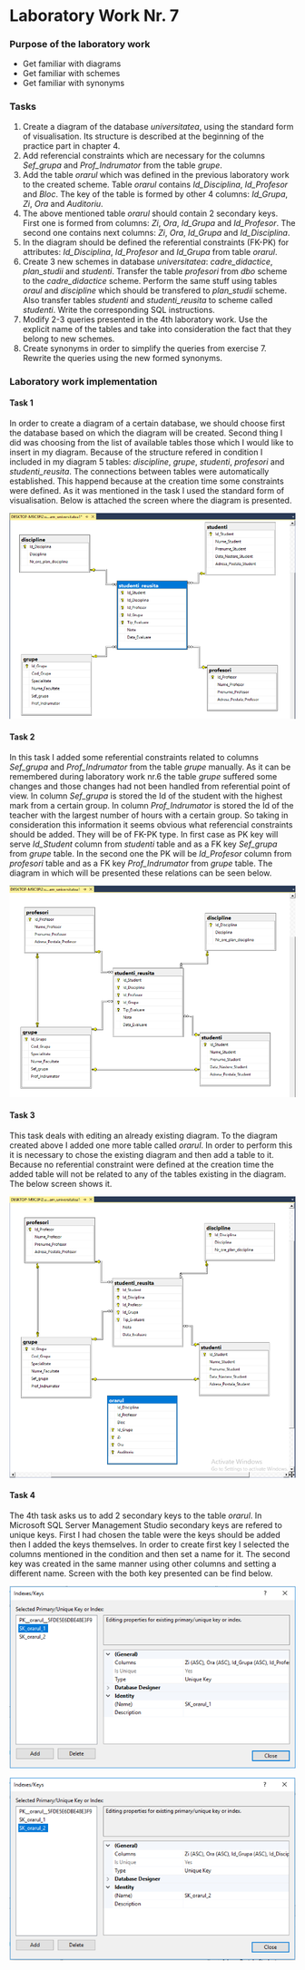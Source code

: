 # Laboratory Work Nr. 7

### Purpose of the laboratory work
* Get familiar with diagrams
* Get familiar with schemes
* Get familiar with synonyms

### Tasks
1. Create a diagram of the database _universitatea_, using the standard form of visualisation. Its structure is described at the beginning of the practice part in chapter 4.
2. Add referencial constraints which are necessary for the columns _Sef_grupa_ and _Prof_Indrumator_ from the table _grupe_.
3. Add the table _orarul_ which was defined in the previous laboratory work to the created scheme. Table _orarul_ contains _Id_Disciplina_, _Id_Profesor_ and _Bloc_. The key of the table is formed by other 4 columns: _Id_Grupa_, _Zi_, _Ora_ and _Auditoriu_.
4. The above mentioned table _orarul_ should contain 2 secondary keys. First one is formed from columns: _Zi_, _Ora_, _Id_Grupa_ and _Id_Profesor_. The second one contains next columns: _Zi_, _Ora_, _Id_Grupa_ and _Id_Disciplina_.
5. In the diagram should be defined the referential constraints (FK-PK) for attributes: _Id_Disciplina_, _Id_Profesor_ and _Id_Grupa_ from table _orarul_.
6. Create 3 new schemes in database _universitatea_: _cadre_didactice_, _plan_studii_ and _studenti_. Transfer the table _profesori_ from _dbo_ scheme to the _cadre_didactice_ scheme. Perform the same stuff using tables _oraul_ and _discipline_ which should be transfered to _plan_studii_ scheme. Also transfer tables _studenti_ and _studenti_reusita_ to scheme called _studenti_. Write the corresponding SQL instructions.
7. Modify 2-3 queries presented in the 4th laboratory work. Use the explicit name of the tables and take into consideration the fact that they belong to new schemes.
8. Create synonyms in order to simplify the queries from exercise 7. Rewrite the queries using the new formed synonyms.  

### Laboratory work implementation

#### Task 1
In order to create a diagram of a certain database, we should choose first the database based on which the diagram will be created. Second thing I did was choosing from the list of available tables those which I would like to insert in my diagram. Because of the structure refered in condition I included in my diagram 5 tables: _discipline_, _grupe_, _studenti_, _profesori_ and _studenti_reusita_. The connections between tables were automatically established. This happend because at the creation time some constraints were defined. As it was mentioned in the task I used the standard form of visualisation. Below is attached the screen where the diagram is presented.

![Task 1](https://github.com/Rossnerr/Data-Base/blob/master/DB_Lab.7/Screens/Task1.PNG)

#### Task 2
In this task I added some referential constraints related to columns _Sef_grupa_ and _Prof_Indrumator_ from the table _grupe_ manually. As it can be remembered during laboratory work nr.6 the table _grupe_ suffered some changes and those changes had not been handled from referential point of view. In column _Sef_grupa_ is stored the Id of the student with the highest mark from a certain group. In column _Prof_Indrumator_ is stored the Id of the teacher with the largest number of hours with a certain group. So taking in consideration this information it seems obvious what referencial constraints should be added. They will be of FK-PK type. In first case as PK key will serve _Id_Student_ column from _studenti_ table and as a FK key _Sef_grupa_ from _grupe_ table. In the second one the PK will be _Id_Profesor_ column from _profesori_ table and as a FK key _Prof_Indrumator_ from _grupe_ table. The diagram in which will be presented these relations can be seen below.

![Task 2](https://github.com/Rossnerr/Data-Base/blob/master/DB_Lab.7/Screens/Task2.PNG)

#### Task 3
This task deals with editing an already existing diagram. To the diagram created above I added one more table called _orarul_. In order to perform this it is necessary to chose the existing diagram and then add a table to it. Because no referential constraint were defined at the creation time the added table will not be related to any of the tables existing in the diagram. The below screen shows it.

![Task 3](https://github.com/Rossnerr/Data-Base/blob/master/DB_Lab.7/Screens/Task3.PNG)

#### Task 4
The 4th task asks us to add 2 secondary keys to the table _orarul_. In Microsoft SQL Server Management Studio secondary keys are refered to unique keys. First I had chosen the table were the keys should be added then I added the keys themselves. In order to create first key I selected the columns mentioned in the condition and then set a name for it. The second key was created in the same manner using other columns and setting a different name. Screen with the both key presented can be find below.

![Task 4.1](https://github.com/Rossnerr/Data-Base/blob/master/DB_Lab.7/Screens/Task4.1.PNG)

![Task 4.2](https://github.com/Rossnerr/Data-Base/blob/master/DB_Lab.7/Screens/Task4.2.PNG)
